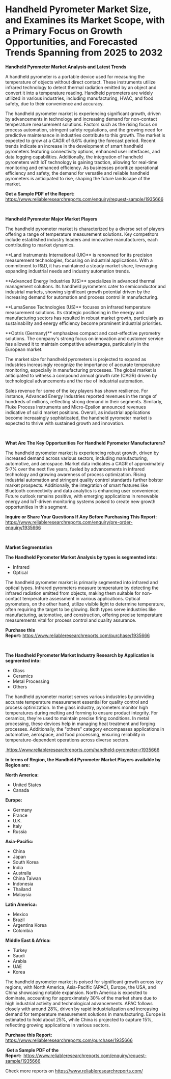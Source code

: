 <p><h1>Handheld Pyrometer Market Size, and Examines its Market Scope, with a Primary Focus on Growth Opportunities, and Forecasted Trends Spanning from 2025 to 2032</h1></p><p><strong>Handheld Pyrometer Market Analysis and Latest Trends</strong></p>
<p><p>A handheld pyrometer is a portable device used for measuring the temperature of objects without direct contact. These instruments utilize infrared technology to detect thermal radiation emitted by an object and convert it into a temperature reading. Handheld pyrometers are widely utilized in various industries, including manufacturing, HVAC, and food safety, due to their convenience and accuracy.</p><p>The handheld pyrometer market is experiencing significant growth, driven by advancements in technology and increasing demand for non-contact temperature measurement solutions. Factors such as the rising focus on process automation, stringent safety regulations, and the growing need for predictive maintenance in industries contribute to this growth. The market is expected to grow at a CAGR of 6.6% during the forecast period. Recent trends indicate an increase in the development of smart handheld pyrometers featuring connectivity options, enhanced user interfaces, and data logging capabilities. Additionally, the integration of handheld pyrometers with IoT technology is gaining traction, allowing for real-time monitoring and enhanced efficiency. As businesses prioritize operational efficiency and safety, the demand for versatile and reliable handheld pyrometers is anticipated to rise, shaping the future landscape of the market.</p></p>
<p><strong>Get a Sample PDF of the Report:&nbsp;</strong> <a href="https://www.reliableresearchreports.com/enquiry/request-sample/1935666?utm_campaign=2333&utm_medium=2&utm_source=Github&utm_content=ia&utm_term=20022025&utm_id=handheld-pyrometer">https://www.reliableresearchreports.com/enquiry/request-sample/1935666</a></p>
<p>&nbsp;</p>
<p><strong>Handheld Pyrometer Major Market Players</strong></p>
<p><p>The handheld pyrometer market is characterized by a diverse set of players offering a range of temperature measurement solutions. Key competitors include established industry leaders and innovative manufacturers, each contributing to market dynamics.</p><p>**Land Instruments International (UK)** is renowned for its precision measurement technologies, focusing on industrial applications. With a commitment to R&D, it has maintained a steady market share, leveraging expanding industrial needs and industry automation trends. </p><p>**Advanced Energy Industries (US)** specializes in advanced thermal management solutions. Its handheld pyrometers cater to semiconductor and industrial markets, showing significant growth potential driven by the increasing demand for automation and process control in manufacturing.</p><p>**LumaSense Technologies (US)** focuses on infrared temperature measurement solutions. Its strategic positioning in the energy and manufacturing sectors has resulted in robust market growth, particularly as sustainability and energy efficiency become prominent industrial priorities.</p><p>**Optris (Germany)** emphasizes compact and cost-effective pyrometry solutions. The company's strong focus on innovation and customer service has allowed it to maintain competitive advantages, particularly in the European market.</p><p>The market size for handheld pyrometers is projected to expand as industries increasingly recognize the importance of accurate temperature monitoring, especially in manufacturing processes. The global market is anticipated to witness a compound annual growth rate (CAGR) driven by technological advancements and the rise of industrial automation.</p><p>Sales revenue for some of the key players has shown resilience. For instance, Advanced Energy Industries reported revenues in the range of hundreds of millions, reflecting strong demand in their segments. Similarly, Fluke Process Instruments and Micro-Epsilon announced revenues indicative of solid market positions. Overall, as industrial applications become increasingly sophisticated, the handheld pyrometer market is expected to thrive with sustained growth and innovation.</p></p>
<p>&nbsp;</p>
<p><strong>What Are The Key Opportunities For Handheld Pyrometer Manufacturers?</strong></p>
<p><p>The handheld pyrometer market is experiencing robust growth, driven by increased demand across various sectors, including manufacturing, automotive, and aerospace. Market data indicates a CAGR of approximately 5-7% over the next five years, fueled by advancements in infrared technology and growing awareness of process optimization. Rising industrial automation and stringent quality control standards further bolster market prospects. Additionally, the integration of smart features like Bluetooth connectivity and data analytics is enhancing user convenience. Future outlook remains positive, with emerging applications in renewable energy and IoT-driven monitoring systems poised to create new growth opportunities in this segment.</p></p>
<p><strong>Inquire or Share Your Questions If Any Before Purchasing This Report:</strong> <a href="https://www.reliableresearchreports.com/enquiry/pre-order-enquiry/1935666?utm_campaign=2333&utm_medium=2&utm_source=Github&utm_content=ia&utm_term=20022025&utm_id=handheld-pyrometer">https://www.reliableresearchreports.com/enquiry/pre-order-enquiry/1935666</a></p>
<p>&nbsp;</p>
<p><strong>Market Segmentation</strong></p>
<p><strong>The Handheld Pyrometer Market Analysis by types is segmented into:</strong></p>
<p><ul><li>Infrared</li><li>Optical</li></ul></p>
<p><p>The handheld pyrometer market is primarily segmented into infrared and optical types. Infrared pyrometers measure temperature by detecting the infrared radiation emitted from objects, making them suitable for non-contact temperature assessment in various applications. Optical pyrometers, on the other hand, utilize visible light to determine temperature, often requiring the target to be glowing. Both types serve industries like manufacturing, automotive, and construction, offering precise temperature measurements vital for process control and quality assurance.</p></p>
<p><strong>Purchase this Report:&nbsp;</strong><a href="https://www.reliableresearchreports.com/purchase/1935666?utm_campaign=2333&utm_medium=2&utm_source=Github&utm_content=ia&utm_term=20022025&utm_id=handheld-pyrometer">https://www.reliableresearchreports.com/purchase/1935666</a></p>
<p>&nbsp;</p>
<p><strong>The Handheld Pyrometer Market Industry Research by Application is segmented into:</strong></p>
<p><ul><li>Glass</li><li>Ceramics</li><li>Metal Processing</li><li>Others</li></ul></p>
<p><p>The handheld pyrometer market serves various industries by providing accurate temperature measurement essential for quality control and process optimization. In the glass industry, pyrometers monitor high temperatures during melting and forming to ensure product integrity. For ceramics, they're used to maintain precise firing conditions. In metal processing, these devices help in managing heat treatment and forging processes. Additionally, the "others" category encompasses applications in automotive, aerospace, and food processing, ensuring reliability in temperature-dependent operations across diverse sectors.</p></p>
<p><a href="https://www.reliableresearchreports.com/handheld-pyrometer-r1935666?utm_campaign=2333&utm_medium=2&utm_source=Github&utm_content=ia&utm_term=20022025&utm_id=handheld-pyrometer">&nbsp;https://www.reliableresearchreports.com/handheld-pyrometer-r1935666</a></p>
<p><strong>In terms of Region, the Handheld Pyrometer Market Players available by Region are:</strong></p>
<p>
    <p> <strong> North America: </strong>
        <ul>
            <li>United States</li>
            <li>Canada</li>
        </ul>
        </p> 
    <p> <strong> Europe: </strong>
        <ul>
            <li>Germany</li>
            <li>France</li>
            <li>U.K.</li>
            <li>Italy</li>
            <li>Russia</li>
        </ul>
        </p> 
    <p> <strong> Asia-Pacific: </strong>
        <ul>
            <li>China</li>
            <li>Japan</li>
            <li>South Korea</li>
            <li>India</li>
            <li>Australia</li>
            <li>China Taiwan</li>
            <li>Indonesia</li>
            <li>Thailand</li>
            <li>Malaysia</li>
        </ul>
        </p> 
    <p> <strong> Latin America: </strong>
        <ul>
            <li>Mexico</li>
            <li>Brazil</li>
            <li>Argentina Korea</li>
            <li>Colombia</li>
        </ul>
        </p> 
    <p> <strong> Middle East & Africa: </strong>
        <ul>
            <li>Turkey</li>
            <li>Saudi</li>
            <li>Arabia</li>
            <li>UAE</li>
            <li>Korea</li>
        </ul>
    </p>
    </p>
<p><p>The handheld pyrometer market is poised for significant growth across key regions, with North America, Asia-Pacific (APAC), Europe, the USA, and China showcasing notable expansion. North America is expected to dominate, accounting for approximately 30% of the market share due to high industrial activity and technological advancements. APAC follows closely with around 28%, driven by rapid industrialization and increasing demand for temperature measurement solutions in manufacturing. Europe is estimated to hold about 25%, while China is projected to capture 15%, reflecting growing applications in various sectors.</p></p>
<p><strong>Purchase this Report: </strong><a href="https://www.reliableresearchreports.com/purchase/1935666?utm_campaign=2333&utm_medium=2&utm_source=Github&utm_content=ia&utm_term=20022025&utm_id=handheld-pyrometer">https://www.reliableresearchreports.com/purchase/1935666</a></p>
<p>&nbsp;<strong>Get a Sample PDF of the Report:&nbsp;&nbsp;</strong><a href="https://www.reliableresearchreports.com/enquiry/request-sample/1935666?utm_campaign=2333&utm_medium=2&utm_source=Github&utm_content=ia&utm_term=20022025&utm_id=handheld-pyrometer">https://www.reliableresearchreports.com/enquiry/request-sample/1935666</a></p>
<p><strong></strong></p>
<p>Check more reports on <a href="https://www.reliableresearchreports.com/?utm_campaign=2333&utm_medium=2&utm_source=Github&utm_content=ia&utm_term=20022025&utm_id=handheld-pyrometer">https://www.reliableresearchreports.com/</a></p>